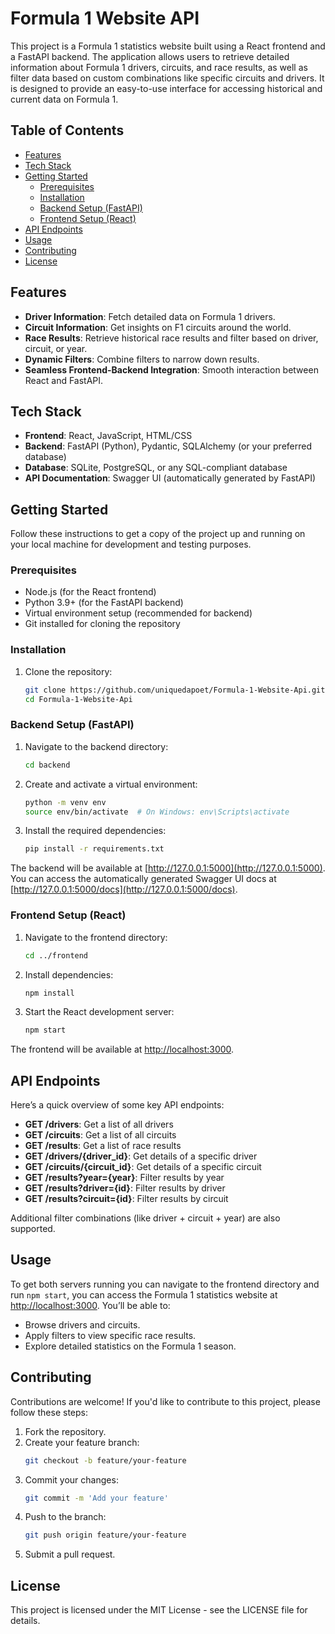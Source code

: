 # Formula 1 Website API

This project is a Formula 1 statistics website built using a React frontend and a FastAPI backend. The application allows users to retrieve detailed information about Formula 1 drivers, circuits, and race results, as well as filter data based on custom combinations like specific circuits and drivers. It is designed to provide an easy-to-use interface for accessing historical and current data on Formula 1.

## Table of Contents
- [Features](#features)
- [Tech Stack](#tech-stack)
- [Getting Started](#getting-started)
  - [Prerequisites](#prerequisites)
  - [Installation](#installation)
  - [Backend Setup (FastAPI)](#backend-setup-fastapi)
  - [Frontend Setup (React)](#frontend-setup-react)
- [API Endpoints](#api-endpoints)
- [Usage](#usage)
- [Contributing](#contributing)
- [License](#license)

## Features
- **Driver Information**: Fetch detailed data on Formula 1 drivers.
- **Circuit Information**: Get insights on F1 circuits around the world.
- **Race Results**: Retrieve historical race results and filter based on driver, circuit, or year.
- **Dynamic Filters**: Combine filters to narrow down results.
- **Seamless Frontend-Backend Integration**: Smooth interaction between React and FastAPI.

## Tech Stack
- **Frontend**: React, JavaScript, HTML/CSS
- **Backend**: FastAPI (Python), Pydantic, SQLAlchemy (or your preferred database)
- **Database**: SQLite, PostgreSQL, or any SQL-compliant database
- **API Documentation**: Swagger UI (automatically generated by FastAPI)

## Getting Started
Follow these instructions to get a copy of the project up and running on your local machine for development and testing purposes.

### Prerequisites
- Node.js (for the React frontend)
- Python 3.9+ (for the FastAPI backend)
- Virtual environment setup (recommended for backend)
- Git installed for cloning the repository

### Installation
1. Clone the repository:
    ```sh
    git clone https://github.com/uniquedapoet/Formula-1-Website-Api.git
    cd Formula-1-Website-Api
    ```

### Backend Setup (FastAPI)
1. Navigate to the backend directory:
    ```sh
    cd backend
    ```

2. Create and activate a virtual environment:
    ```sh
    python -m venv env
    source env/bin/activate  # On Windows: env\Scripts\activate
    ```

3. Install the required dependencies:
    ```sh
    pip install -r requirements.txt
    ```

The backend will be available at [http://127.0.0.1:5000](http://127.0.0.1:5000). You can access the automatically generated Swagger UI docs at [http://127.0.0.1:5000/docs](http://127.0.0.1:5000/docs).

### Frontend Setup (React)
1. Navigate to the frontend directory:
    ```sh
    cd ../frontend
    ```

2. Install dependencies:
    ```sh
    npm install
    ```

3. Start the React development server:
    ```sh
    npm start
    ```

The frontend will be available at [http://localhost:3000](http://localhost:3000).

## API Endpoints
Here’s a quick overview of some key API endpoints:

- **GET /drivers**: Get a list of all drivers
- **GET /circuits**: Get a list of all circuits
- **GET /results**: Get a list of race results
- **GET /drivers/{driver_id}**: Get details of a specific driver
- **GET /circuits/{circuit_id}**: Get details of a specific circuit
- **GET /results?year={year}**: Filter results by year
- **GET /results?driver={id}**: Filter results by driver
- **GET /results?circuit={id}**: Filter results by circuit

Additional filter combinations (like driver + circuit + year) are also supported.

## Usage
To get both servers running you can navigate to the frontend directory and run `npm start`, you can access the Formula 1 statistics website at [http://localhost:3000](http://localhost:3000). You’ll be able to:
- Browse drivers and circuits.
- Apply filters to view specific race results.
- Explore detailed statistics on the Formula 1 season.

## Contributing
Contributions are welcome! If you'd like to contribute to this project, please follow these steps:
1. Fork the repository.
2. Create your feature branch:
    ```sh
    git checkout -b feature/your-feature
    ```
3. Commit your changes:
    ```sh
    git commit -m 'Add your feature'
    ```
4. Push to the branch:
    ```sh
    git push origin feature/your-feature
    ```
5. Submit a pull request.

## License
This project is licensed under the MIT License - see the LICENSE file for details.